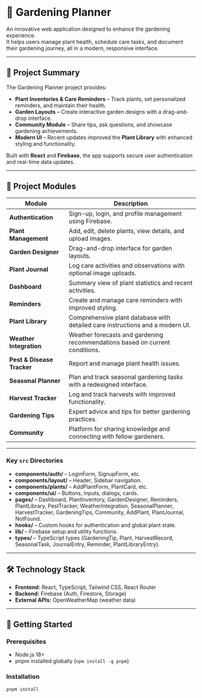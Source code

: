 
# 🌱 Gardening Planner

An innovative web application designed to enhance the gardening experience.  
It helps users manage plant health, schedule care tasks, and document their gardening journey, all in a modern, responsive interface.

---

## 📖 Project Summary
The Gardening Planner project provides:

- **Plant Inventories & Care Reminders** – Track plants, set personalized reminders, and maintain their health.
- **Garden Layouts** – Create interactive garden designs with a drag-and-drop interface.
- **Community Module** – Share tips, ask questions, and showcase gardening achievements.
- **Modern UI** – Recent updates improved the **Plant Library** with enhanced styling and functionality.

Built with **React** and **Firebase**, the app supports secure user authentication and real-time data updates.

---

## 🧩 Project Modules

| Module | Description |
|--------|-------------|
| **Authentication** | Sign-up, login, and profile management using Firebase. |
| **Plant Management** | Add, edit, delete plants, view details, and upload images. |
| **Garden Designer** | Drag-and-drop interface for garden layouts. |
| **Plant Journal** | Log care activities and observations with optional image uploads. |
| **Dashboard** | Summary view of plant statistics and recent activities. |
| **Reminders** | Create and manage care reminders with improved styling. |
| **Plant Library** | Comprehensive plant database with detailed care instructions and a modern UI. |
| **Weather Integration** | Weather forecasts and gardening recommendations based on current conditions. |
| **Pest & Disease Tracker** | Report and manage plant health issues. |
| **Seasonal Planner** | Plan and track seasonal gardening tasks with a redesigned interface. |
| **Harvest Tracker** | Log and track harvests with improved functionality. |
| **Gardening Tips** | Expert advice and tips for better gardening practices. |
| **Community** | Platform for sharing knowledge and connecting with fellow gardeners. |

---




### Key `src` Directories

- **components/auth/** – LoginForm, SignupForm, etc.  
- **components/layout/** – Header, Sidebar navigation.  
- **components/plants/** – AddPlantForm, PlantCard, etc.  
- **components/ui/** – Buttons, inputs, dialogs, cards.  
- **pages/** – Dashboard, PlantInventory, GardenDesigner, Reminders, PlantLibrary, PestTracker, WeatherIntegration, SeasonalPlanner, HarvestTracker, GardeningTips, Community, AddPlant, PlantJournal, NotFound.  
- **hooks/** – Custom hooks for authentication and global plant state.  
- **lib/** – Firebase setup and utility functions.  
- **types/** – TypeScript types (GardeningTip, Plant, HarvestRecord, SeasonalTask, JournalEntry, Reminder, PlantLibraryEntry).

---

## 🛠 Technology Stack
- **Frontend:** React, TypeScript, Tailwind CSS, React Router  
- **Backend:** Firebase (Auth, Firestore, Storage)  
- **External APIs:** OpenWeatherMap (weather data)

---

## 🚀 Getting Started

### Prerequisites
- Node.js 18+
- pnpm installed globally (`npm install -g pnpm`)

### Installation
```bash
pnpm install

